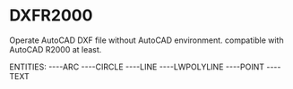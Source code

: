 # DXFR2000
Operate AutoCAD DXF file without AutoCAD environment. compatible with AutoCAD R2000 at least.

ENTITIES:
----ARC
----CIRCLE
----LINE
----LWPOLYLINE
----POINT
----TEXT
